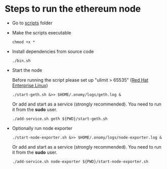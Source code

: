 # Steps to run the ethereum node

* Go to [scripts](../scripts) folder

* Make the scripts executable

    ```
    chmod +x *
    ```

* Install dependencies from source code

    ```
    ./bin.sh
    ```

* Start the node

  Before running the script please set up "ulimit > 65535" ([Red Hat Enterprise Linux](set-ulimit-rhel8.md))

    ```
    ./start-geth.sh &>> $HOME/.onomy/logs/geth.log &
    ```

  Or add and start as a service (strongly recommended). You need to run it from the **sudo** user.

    ```
    ./add-service.sh geth ${PWD}/start-geth.sh
    ```

* Optionally run node exporter

    ```
    ./start-node-exporter.sh &>> $HOME/.onomy/logs/node-exporter.log &
    ```

  Or add and start as a service (strongly recommended). You need to run it from the **sudo** user.

    ```
    ./add-service.sh node-exporter ${PWD}/start-node-exporter.sh
    ```